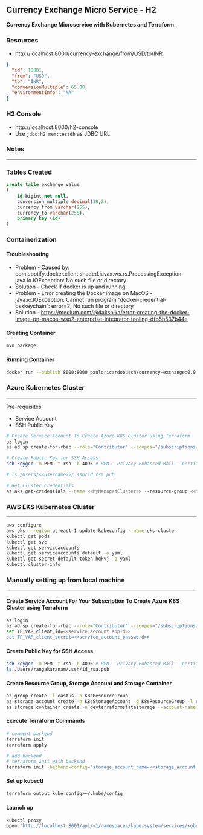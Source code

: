 ## Currency Exchange Micro Service - H2

**Currency Exchange Microservice with Kubernetes and Terraform.**

### Resources
- http://localhost:8000/currency-exchange/from/USD/to/INR

``` json
{
  "id": 10001,
  "from": "USD",
  "to": "INR",
  "conversionMultiple": 65.00,
  "environmentInfo": "NA"
}
```

### H2 Console
- http://localhost:8000/h2-console
- Use `jdbc:h2:mem:testdb` as JDBC URL

### Notes
---
### Tables Created
``` sql
create table exchange_value 
(
	id bigint not null, 
	conversion_multiple decimal(19,2), 
	currency_from varchar(255), 
	currency_to varchar(255), 
	primary key (id)
)
```

### Containerization
#### Troubleshooting
- Problem - Caused by: com.spotify.docker.client.shaded.javax.ws.rs.ProcessingException: java.io.IOException: No such file or directory
- Solution - Check if docker is up and running!
- Problem - Error creating the Docker image on MacOS - java.io.IOException: Cannot run program “docker-credential-osxkeychain”: error=2, No such file or directory
- Solution - https://medium.com/@dakshika/error-creating-the-docker-image-on-macos-wso2-enterprise-integrator-tooling-dfb5b537b44e

#### Creating Container
``` bash
mvn package
```

#### Running Container
``` bash
docker run --publish 8000:8000 pauloricardobusch/currency-exchange:0.0.1-SNAPSHOT
```

### Azure Kubernetes Cluster
---
Pre-requisites
- Service Account
- SSH Public Key

``` bash
# Create Service Account To Create Azure K8S Cluster using Terraform
az login
az ad sp create-for-rbac --role="Contributor" --scopes="/subscriptions/<<azure_subscription_id>>"

# Create Public Key for SSH Access
ssh-keygen -m PEM -t rsa -b 4096 # PEM - Privacy Enhanced Mail - Certificate Format RSA- Encryption Algorithm

# ls /Users/<<username>>/.ssh/id_rsa.pub

# Get Cluster Credentials
az aks get-credentials --name <<MyManagedCluster>> --resource-group <<MyResourceGroup>>
```

### AWS EKS Kubernetes Cluster
---
``` bash
aws configure
aws eks --region us-east-1 update-kubeconfig --name eks-cluster
kubectl get pods
kubectl get svc
kubectl get serviceaccounts
kubectl get serviceaccounts default -o yaml
kubectl get secret default-token-hqkvj -o yaml
kubectl cluster-info
```

### Manually setting up from local machine
---
#### Create Service Account For Your Subscription To Create Azure K8S Cluster using Terraform
``` bash
az login
az ad sp create-for-rbac --role="Contributor" --scopes="/subscriptions/<<azure_subscription_id>>"
set TF_VAR_client_id=<<service_account_appId>>
set TF_VAR_client_secret=<<service_account_password>>
```

#### Create Public Key for SSH Access
``` bash
ssh-keygen -m PEM -t rsa -b 4096 # PEM - Privacy Enhanced Mail - Certificate Format RSA- Encryption Algorithm
ls /Users/rangakaranam/.ssh/id_rsa.pub
```

#### Create Resource Group, Storage Account and Storage Container
``` bash
az group create -l eastus -n K8sResourceGroup
az storage account create -n K8sStorageAccount -g K8sResourceGroup -l eastus --sku Standard_LRS
az storage container create -n devterraformstatestorage --account-name <<storage_account_name>> --account-key <<storage_account_key>>
```

#### Execute Terraform Commands
``` bash
# comment backend
terraform init
terraform apply

# add backend
# terraform init with backend
terraform init -backend-config="storage_account_name=<<storage_account_name>>" -backend-config="container_name=<<storage_container_name>>" -backend-config="access_key=<<storage_account_key>>" -backend-config="key=<<k8s.environment.tfstate>>"
```

#### Set up kubectl
``` bash
terraform output kube_config>~/.kube/config
```

#### Launch up
``` bash
kubectl proxy
open 'http://localhost:8001/api/v1/namespaces/kube-system/services/kubernetes-dashboard/proxy/#!/overview?namespace=default'
```
